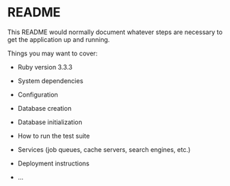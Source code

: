 # README

This README would normally document whatever steps are necessary to get the
application up and running.

Things you may want to cover:

* Ruby version 3.3.3

* System dependencies

* Configuration

* Database creation

* Database initialization

* How to run the test suite

* Services (job queues, cache servers, search engines, etc.)

* Deployment instructions

* ...
